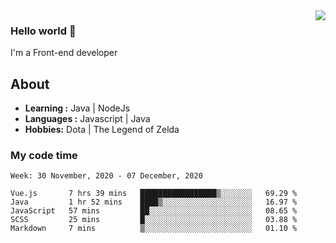 <img align='right' src="https://github-readme-stats.vercel.app/api?username=jumodada&show_icons=true&theme=vue">

### Hello world 👋

I'm a Front-end developer 
    
## About
-  **Learning :** Java | NodeJs
-  **Languages :** Javascript | Java
-  **Hobbies:** Dota | The Legend of Zelda

### My code time

<!--START_SECTION:waka-->
```text
Week: 30 November, 2020 - 07 December, 2020

Vue.js       7 hrs 39 mins   █████████████████▒░░░░░░░   69.29 % 
Java         1 hr 52 mins    ████▒░░░░░░░░░░░░░░░░░░░░   16.97 % 
JavaScript   57 mins         ██░░░░░░░░░░░░░░░░░░░░░░░   08.65 % 
SCSS         25 mins         █░░░░░░░░░░░░░░░░░░░░░░░░   03.88 % 
Markdown     7 mins          ▒░░░░░░░░░░░░░░░░░░░░░░░░   01.10 % 
```
<!--END_SECTION:waka-->
